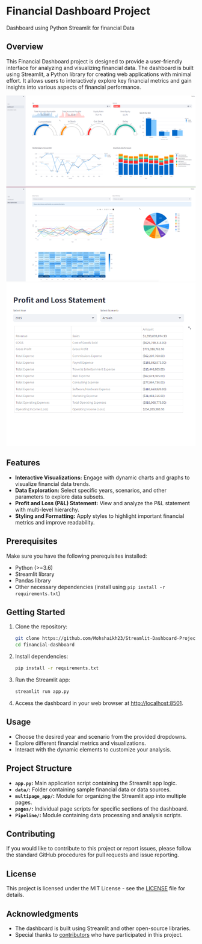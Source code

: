 # Financial Dashboard Project
Dashboard using Python Streamlit for financial Data 

## Overview

This Financial Dashboard project is designed to provide a user-friendly interface for analyzing and visualizing financial data. The dashboard is built using Streamlit, a Python library for creating web applications with minimal effort. It allows users to interactively explore key financial metrics and gain insights into various aspects of financial performance.

!['Sample'](sample.png)
!['Sample'](sample2.png)
!['Sample'](sample3.png)


## Features

- **Interactive Visualizations:** Engage with dynamic charts and graphs to visualize financial data trends.
- **Data Exploration:** Select specific years, scenarios, and other parameters to explore data subsets.
- **Profit and Loss (P&L) Statement:** View and analyze the P&L statement with multi-level hierarchy.
- **Styling and Formatting:** Apply styles to highlight important financial metrics and improve readability.

## Prerequisites

Make sure you have the following prerequisites installed:

- Python (>=3.6)
- Streamlit library
- Pandas library
- Other necessary dependencies (install using `pip install -r requirements.txt`)

## Getting Started

1. Clone the repository:

    ```bash
    git clone https://github.com/Mohshaikh23/Streamlit-Dashboard-Project
    cd financial-dashboard
    ```

2. Install dependencies:

    ```bash
    pip install -r requirements.txt
    ```

3. Run the Streamlit app:

    ```bash
    streamlit run app.py
    ```

4. Access the dashboard in your web browser at [http://localhost:8501](http://localhost:8501).

## Usage

- Choose the desired year and scenario from the provided dropdowns.
- Explore different financial metrics and visualizations.
- Interact with the dynamic elements to customize your analysis.

## Project Structure

- **`app.py`:** Main application script containing the Streamlit app logic.
- **`data/`:** Folder containing sample financial data or data sources.
- **`multipage_app/`:** Module for organizing the Streamlit app into multiple pages.
- **`pages/`:** Individual page scripts for specific sections of the dashboard.
- **`Pipeline/`:** Module containing data processing and analysis scripts.

## Contributing

If you would like to contribute to this project or report issues, please follow the standard GitHub procedures for pull requests and issue reporting.

## License

This project is licensed under the MIT License - see the [LICENSE](LICENSE) file for details.

## Acknowledgments

- The dashboard is built using Streamlit and other open-source libraries.
- Special thanks to [contributors](https://github.com/yourusername/financial-dashboard/graphs/contributors) who have participated in this project.

